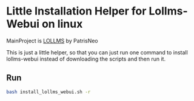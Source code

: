 # Little Installation Helper for  Lollms-Webui on linux

MainProject is [LOLLMS](https://github.com/ParisNeo/lollms-webui) by PatrisNeo

This is just a little helper, so that you can just run one command to install lollms-webui instead of downloading the scripts and then run it.

## Run

```sh
bash install_lollms_webui.sh -r
```